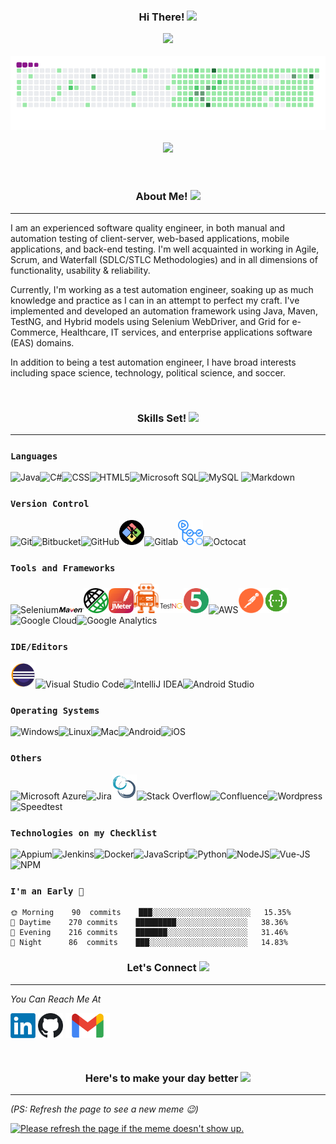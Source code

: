 <h3 align="center">  Hi There!  <img src="https://media.giphy.com/media/hvRJCLFzcasrR4ia7z/giphy.gif" width="28">

<p align="center"><a href="https://github.com/Aboulfetouh/Aboulfetouh"><img src="https://readme-typing-svg.herokuapp.com?font=Cabin&color=%23BD00BDDC&size=36&center=true&vCenter=true&width=650&height=55&lines=Welcome+to+my+profile!;I'm+A+Test+Automation+Enthusiastic+%F0%9F%A4%96;Building+solutions+to+testing+problems;Feel+free+to+get+in+touch!+%F0%9F%98%84"></a>
<p  align="center"><img src="https://github.com/Aboulfetouh/Aboulfetouh/blob/main/config/github-contribution-grid-snake.gif">
<p  align="center"><img src="https://api.visitorbadge.io/api/VisitorHit?path=aboulfetouh&label=Git%20Visitors&repo=github-visitors-badge&countColor=mediumorchid"/>
</h3>

<br>

<h3 align="center">  About Me!  <img src="https://img.icons8.com/doodle/20/000000/me-at-walmart.png"/></h3>
<hr>

I am an experienced software quality engineer, in both manual and automation testing of client-server, web-based applications, mobile applications, and back-end testing. I'm well acquainted in working in Agile, Scrum, and Waterfall (SDLC/STLC Methodologies) and in all dimensions of functionality, usability & reliability.

Currently, I'm working as a test automation engineer, soaking up as much knowledge and practice as I can in an attempt to perfect my craft. I've implemented and developed an automation framework using Java, Maven, TestNG, and Hybrid models using Selenium WebDriver, and Grid for e-Commerce, Healthcare, IT services, and enterprise applications software (EAS) domains.

In addition to being a test automation engineer, I have broad interests including space science, technology, political science, and soccer.

<br>

<h3 align="center">  Skills Set!  <img src="https://img.icons8.com/ios-filled/20/000000/lion-head.png"/></h3>
<hr>

### `Languages`

<img src="https://img.icons8.com/color/40/000000/java-coffee-cup-logo--v2.png" title="Java"/><img src="https://img.icons8.com/color/40/000000/c-sharp-logo.png" title="C#"/><img src="https://img.icons8.com/color/40/000000/css3.png" title="CSS"/><img src="https://img.icons8.com/color/40/000000/html-5--v1.png" title="HTML5"/><img src="https://img.icons8.com/color/40/000000/microsoft-sql-server.png" title="Microsoft SQL"/><img src="https://img.icons8.com/fluency/40/000000/mysql-logo.png" title="MySQL"/>  <img src="https://img.icons8.com/ios-filled/40/000000/markdown.png" title="Markdown"/>
<br>

### `Version Control`

<img src="https://img.icons8.com/color/40/000000/git.png" title="Git"/><img src="https://img.icons8.com/color/40/000000/bitbucket.png" title="Bitbucket"/><img src="https://img.icons8.com/ios-filled/40/000000/github.png" title="GitHub"/><img src="https://github.com/Aboulfetouh/Aboulfetouh/blob/main/Social/Gitbash.png" title="Git Bash" width="40px"/><img src="https://img.icons8.com/color/40/000000/gitlab.png" title="Gitlab"/><img src="https://github.com/Aboulfetouh/Aboulfetouh/blob/main/Social/Gitactions.png" title="Git Actions" width="40px"/><img src="https://img.icons8.com/color/40/000000/github-2.png" title="Octocat"/>
<br>

### `Tools and Frameworks`

<img src="https://img.icons8.com/office/40/000000/selenium-test-automation.png" title="Selenium"/><img src="https://github.com/Aboulfetouh/Aboulfetouh/blob/main/Social/Apache_Maven.png" title="Maven" width="40px"/><img src="https://github.com/Aboulfetouh/Aboulfetouh/blob/main/Social/rest-assured-logo.png" title="Rest-Assured" width="40px"/><img src="https://github.com/Aboulfetouh/Aboulfetouh/blob/main/Social/Apache_JMeter.png" title="JMeter" width="40px"/><img src="https://github.com/Aboulfetouh/Aboulfetouh/blob/main/Social/webdriverio.png" title="WebDriverIO" width="40px"/><img src="https://github.com/Aboulfetouh/Aboulfetouh/blob/main/Social/Testng.png" title="TestNG" width="40px"/><img src="https://github.com/Aboulfetouh/Aboulfetouh/blob/main/Social/junit5-banner.png" title="JUnit" width="40px"/><img src="https://img.icons8.com/color/40/000000/amazon-web-services.png" title="AWS"/><img src="https://github.com/Aboulfetouh/Aboulfetouh/blob/main/Social/Postman.png" title="Postman" width="40px"/><img src="https://github.com/Aboulfetouh/Aboulfetouh/blob/main/Social/swagger-logo.png" title="Swagger" width="40px"/><img src="https://img.icons8.com/color/40/000000/google-cloud.png" title="Google Cloud"/><img src="https://img.icons8.com/color/40/000000/google-analytics.png" title="Google Analytics" width="40px"/>
<br>

### `IDE/Editors`

<img src="https://github.com/Aboulfetouh/Aboulfetouh/blob/main/Social/EclipseIde.png" title="Eclipse IDE" width="40px"/><img src="https://img.icons8.com/color/40/000000/visual-studio-code-2019.png" title="Visual Studio Code"/><img src="https://img.icons8.com/color/40/000000/intellij-idea.png" title="IntelliJ IDEA"/><img src="https://img.icons8.com/color/40/000000/android-studio--v2.png" title="Android Studio"/>
<br>

### `Operating Systems`

<img src="https://img.icons8.com/color/40/000000/windows-10.png" title="Windows"/><img src="https://img.icons8.com/color/40/000000/linux--v1.png" title="Linux"/><img src="https://img.icons8.com/ios-glyphs/40/000000/mac-client.png" title="Mac"/><img src="https://img.icons8.com/color/40/000000/android-os.png" title="Android"/><img src="https://img.icons8.com/ios/40/000000/ios-logo.png" title="iOS"/>
<br>

### `Others`

<img src="https://img.icons8.com/color/40/000000/azure-1.png" title="Microsoft Azure" height="28" /><img src="https://img.icons8.com/color/40/000000/jira.png" title="Jira"/><img src="https://github.com/Aboulfetouh/Aboulfetouh/blob/main/Social/Scrum.png" title="Scrum" width="40px"/><img src="https://img.icons8.com/color/40/000000/stackoverflow.png" title="Stack Overflow"/><img src="https://img.icons8.com/color/40/000000/confluence--v2.png" title="Confluence"/><img src="https://img.icons8.com/color/40/000000/wordpress.png" title="Wordpress"/><img src="https://img.icons8.com/ios-filled/40/000000/ookla-speedtest.png" title="Speedtest"/>
<br>

### `Technologies on my Checklist`

<img src="https://brandslogos.com/wp-content/uploads/images/large/appium-logo.png" title="Appium" width="37px"/><img src="https://img.icons8.com/color/40/000000/jenkins.png" title="Jenkins"/><img src="https://img.icons8.com/color/40/000000/docker.png" title="Docker"/><img src="https://img.icons8.com/color/40/000000/javascript--v1.png" title="JavaScript"/><img src="https://img.icons8.com/color/40/000000/python--v1.png" title="Python"/><img src="https://img.icons8.com/color/40/nodejs.png" title="NodeJS"/><img src="https://img.icons8.com/color/40/vue-js.png" title="Vue-JS"/><img src="https://img.icons8.com/color/40/npm.png" title="NPM"/>
<br>

### `I'm an Early 🐤` 

```text
🌞 Morning    90  commits    ███░░░░░░░░░░░░░░░░░░░░░░   15.35% 
🌆 Daytime    270 commits    █████████░░░░░░░░░░░░░░░░   38.36% 
🌃 Evening    216 commits    ███████░░░░░░░░░░░░░░░░░░   31.46% 
🌙 Night      86  commits    ███░░░░░░░░░░░░░░░░░░░░░░   14.83%
```

<h3 align="center">
  Let's Connect  <img src="https://img.icons8.com/color-glass/20/000000/share-2.png"/>
</h3>
<hr>

*You Can Reach Me At*

[<img src="https://github.com/Aboulfetouh/Aboulfetouh/blob/main/Social/Linkedin.png" height="40em" align="center" alt="Follow Me on LinkedIn" title="Follow Me on LinkedIn"/>](https://www.linkedin.com/in/itsmomahmoud)
[<img src="https://github.com/Aboulfetouh/Aboulfetouh/blob/main/Social/GitHub.png" height="40em" align="center" alt="Follow Me on GitHub" title="Follow Me on GitHub"/>](https://github.com/Aboulfetouh)
[<img src="https://github.com/Aboulfetouh/Aboulfetouh/blob/main/Social/Gmail.png" height="40em" align="center" alt="Send Me an Email" title="Send Me an Email"/>](mailto:itsmomahmoud@gmail.com)
<!-- [<img src="https://github.com/Aboulfetouh/Aboulfetouh/blob/main/Social/Instagram.png" height="40em" align="center" alt="Follow Me on Instagram" title="Follow Me on Instagram"/>](https://www.instagram.com/adam.aboulfetouh/)
[<img src="https://img.icons8.com/color/144/000000/twitter--v2.png" height="50em" align="center" alt="Follow Me on Twitter" title="Follow Me on Twitter"/>](https://twitter.com/adamaboulfetouh)
[<img src="https://img.icons8.com/color/144/000000/gitlab.png" height="50em" align="center" alt="Follow Me on GitLab" title="Follow Me on GitLab"/>](https://gitlab.com/Aboulfetouh) -->
<br>

<h3 align="center">
  Here's to make your day better  <img src="https://img.icons8.com/ios/20/000000/9gag.png"/>
</h3>
<hr>

*(PS: Refresh the page to see a new meme :wink:)*

<a href="https://github.com/Aboulfetouh/Aboulfetouh"><img src='https://random-memer.herokuapp.com/' title="Meme" alt="Please refresh the page if the meme doesn't show up." height="400"></a>

<!--

**Aboulfetouh/Aboulfetouh** is a ✨ _special_ ✨ repository because its `README.md` (this file) appears on your GitHub profile.

Here are some ideas to get you started:

- 🔭 I’m currently working on ...
- 🌱 I’m currently learning ...
- 👯 I’m looking to collaborate on ...
- 🤔 I’m looking for help with ...
- 💬 Ask me about ...
- 📫 How to reach me: ...
- 😄 Pronouns: ...
- ⚡ Fun fact: ...


[![trophy](https://github-profile-trophy.vercel.app/?username=Aboulfetouh)](https://github.com/ryo-ma/github-profile-trophy)
<a href="https://github.com/Aboulfetouh/Aboulfetouh"><img src="https://readme-typing-svg.herokuapp.com?font=Cabin&color=%23BB00BBB6&size=40&center=true&vCenter=true&width=650&height=65&lines=Hi+there!+%F0%9F%98%8E;My+name+is+Mohamed+.+.+.;I'm+a+QA+Automation+Engineer+%F0%9F%A4%96++;Feel+free+to+get+in+touch!+%F0%9F%98%84+"></a>
  <img src="https://camo.githubusercontent.com/992babdffd8c74a1502de375fbdf7e4d54773242/68747470733a2f2f6d656469612e67697068792e636f6d2f6d656469612f53576f536b4e36447854737a71494b4571762f67697068792e676966" width="400"/> -->
